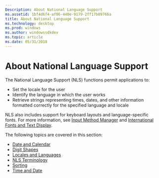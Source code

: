 ```yaml
---
Description: About National Language Support
ms.assetid: 1bf4d6f4-af86-440e-9179-2ff17b09766a
title: About National Language Support
ms.technology: desktop
ms.prod: windows
ms.author: windowssdkdev
ms.topic: article
ms.date: 05/31/2018
---
```


# About National Language Support

The National Language Support (NLS) functions permit applications to:

-   Set the locale for the user
-   Identify the language in which the user works
-   Retrieve strings representing times, dates, and other information formatted correctly for the specified language and locale

NLS also includes support for keyboard layouts and language-specific fonts. For more information, see [Input Method Manager](input-method-manager.md) and [International Fonts and Text Display](international-fonts-and-text-display.md).

The following topics are covered in this section:

-   [Date and Calendar](date-and-calendar.md)
-   [Digit Shapes](digit-shapes.md)
-   [Locales and Languages](locales-and-languages.md)
-   [NLS Terminology](nls-terminology.md)
-   [Sorting](sorting.md)
-   [Time and Date](time-and-date.md)

 

 




